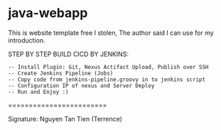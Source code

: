 java-webapp
=======================

This is website template free I stolen, The author said I can use for my introduction.

STEP BY STEP BUILD CICD BY JENKINS:

    -- Install Plugin: Git, Nexus Actifact Upload, Publish over SSH
    -- Create Jenkins Pipeline (Jobs)
    -- Copy code from jenkins-pipeline.groovy in to jenkins script
    -- Configuration IP of nexus and Server Deploy
    -- Run and Enjoy :)

========================

Signature: Nguyen Tan Tien (Terrence)
